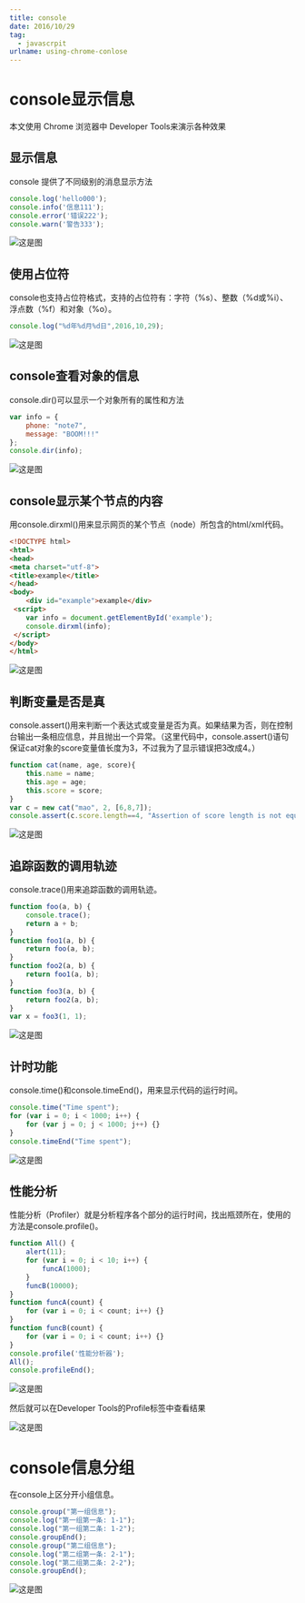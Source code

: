 ```yaml
---
title: console
date: 2016/10/29
tag:
  - javascrpit
urlname: using-chrome-conlose
---
```


# console显示信息

本文使用 Chrome 浏览器中 Developer Tools来演示各种效果

## 显示信息

console 提供了不同级别的消息显示方法

```javascript
console.log('hello000');
console.info('信息111');
console.error('错误222');
console.warn('警告333');
```

![这是图](console/console_message.png)

## 使用占位符

console也支持占位符格式，支持的占位符有：字符（%s）、整数（%d或%i）、浮点数（%f）和对象（%o）。

```javascript
console.log("%d年%d月%d日",2016,10,29);
```

![这是图](console/console_printf.png)

## console查看对象的信息

console.dir()可以显示一个对象所有的属性和方法

```javascript
var info = {
    phone: "note7",
    message: "BOOM!!!"
};
console.dir(info);
```

![这是图](console/console_dir.png)

## console显示某个节点的内容

用console.dirxml()用来显示网页的某个节点（node）所包含的html/xml代码。

```html
<!DOCTYPE html>
<html>
<head>
<meta charset="utf-8">
<title>example</title>
</head>
<body>
    <div id="example">example</div>
 <script>
    var info = document.getElementById('example');
    console.dirxml(info);
 </script>
</body>
</html>
```

![这是图](console/console_dirxml.png)

## 判断变量是否是真

console.assert()用来判断一个表达式或变量是否为真。如果结果为否，则在控制台输出一条相应信息，并且抛出一个异常。（这里代码中，console.assert()语句保证cat对象的score变量值长度为3，不过我为了显示错误把3改成4。）

```javascript
function cat(name, age, score){
    this.name = name;
    this.age = age;
    this.score = score;
}
var c = new cat("mao", 2, [6,8,7]);
console.assert(c.score.length==4, "Assertion of score length is not equal 4");
```

![这是图](console/console_assert.png)

## 追踪函数的调用轨迹

console.trace()用来追踪函数的调用轨迹。

```javascript
function foo(a, b) {
    console.trace();　　　　
    return a + b;　　
}
function foo1(a, b) {
    return foo(a, b);
}　
function foo2(a, b) {
    return foo1(a, b);
}　　
function foo3(a, b) {
    return foo2(a, b);
}　　
var x = foo3(1, 1);
```

![这是图](console/console_trace.png)

## 计时功能

console.time()和console.timeEnd()，用来显示代码的运行时间。

```javascript
console.time("Time spent");　　
for (var i = 0; i < 1000; i++) {　　　　
    for (var j = 0; j < 1000; j++) {}　　
}　　
console.timeEnd("Time spent");
```

![这是图](console/console_time.png)

## 性能分析

性能分析（Profiler）就是分析程序各个部分的运行时间，找出瓶颈所在，使用的方法是console.profile()。

```javascript
function All() {
    alert(11);　　　　
    for (var i = 0; i < 10; i++) {
        funcA(1000);
    }　　　　
    funcB(10000);　　
}
function funcA(count) {　　　　
    for (var i = 0; i < count; i++) {}　　
}
function funcB(count) {　　　　
    for (var i = 0; i < count; i++) {}　　
}
console.profile('性能分析器');　　
All();　　
console.profileEnd();
```

![这是图](console/console_profile.png)

然后就可以在Developer Tools的Profile标签中查看结果

![这是图](console/profile.png)

# console信息分组

在console上区分开小组信息。

```javascript
console.group("第一组信息");    　　　　
console.log("第一组第一条: 1-1");
console.log("第一组第二条: 1-2");
console.groupEnd();
console.group("第二组信息");
console.log("第二组第一条: 2-1");
console.log("第二组第二条: 2-2");
console.groupEnd();
```

![这是图](console/console_group.png)
